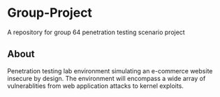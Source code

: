 # Group-Project
A repository for group 64 penetration testing scenario project

## About
Penetration testing lab environment simulating an e-commerce website insecure by design. The environment will encompass a wide array of vulnerablities from web application attacks to kernel exploits.

